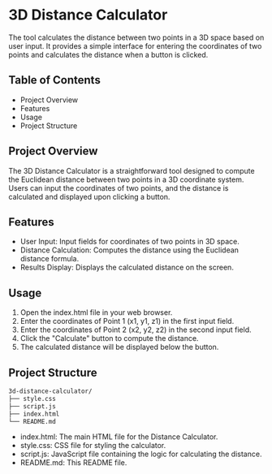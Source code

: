 # 3D Distance Calculator
The tool calculates the distance between two points in a 3D space based on user input. It provides a simple interface for entering the coordinates of two points and calculates the distance when a button is clicked.

## Table of Contents
* Project Overview
* Features
* Usage
* Project Structure

## Project Overview
The 3D Distance Calculator is a straightforward tool designed to compute the Euclidean distance between two points in a 3D coordinate system. Users can input the coordinates of two points, and the distance is calculated and displayed upon clicking a button.

## Features
* User Input: Input fields for coordinates of two points in 3D space.
* Distance Calculation: Computes the distance using the Euclidean distance formula.
* Results Display: Displays the calculated distance on the screen.

## Usage
1. Open the index.html file in your web browser.
2. Enter the coordinates of Point 1 (x1, y1, z1) in the first input field.
3. Enter the coordinates of Point 2 (x2, y2, z2) in the second input field.
4. Click the "Calculate" button to compute the distance.
5. The calculated distance will be displayed below the button.

## Project Structure

```bash
3d-distance-calculator/
├── style.css
├── script.js
├── index.html
└── README.md
```

* index.html: The main HTML file for the Distance Calculator.
* style.css: CSS file for styling the calculator.
* script.js: JavaScript file containing the logic for calculating the distance.
* README.md: This README file.
